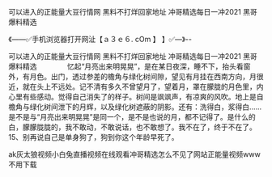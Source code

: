 可以进入的正能量大豆行情网
黑料不打烊回家地址
冲哥精选每日一冲2021
黑哥爆料精选


《——✅手机浏览器打开网沚【ａ３ｅ６. cOm 】 】✅—》--

可以进入的正能量大豆行情网
黑料不打烊回家地址
冲哥精选每日一冲2021
黑哥爆料精选
　　　　忆起“月亮出来明晃晃”，是在某日夜深，睡不下，抬头看窗外，有月色。出门，透过参差的檐角与绿化树间隙，望见有月挂在西南方向，月很近，就在头上不远处。记不清有多久不曾望月了，望着月，罩在朦胧的月色里，内心里有些感动。觉得自己消失了的样子。树间是飒飒声，有凉爽的风吹。地上是自檐角与绿化树间泄下的月辉，以及绿化树遮蔽的阴影。还有：洗得白，浆得白……是不是与“月亮出来明晃晃”是同一个，是不是也说的月，都不记得了。是什么的白，朦朦胧胧的，我不敢动，不敢说话，也不敢想了。我不在了，终于不在了。
	15、别再说自己是单身狗了，狗到你这个年龄早死了。





ak灰太狼视频小白兔直播视频在线观看冲哥精选怎么不见了网站正能量视频www不用下载

